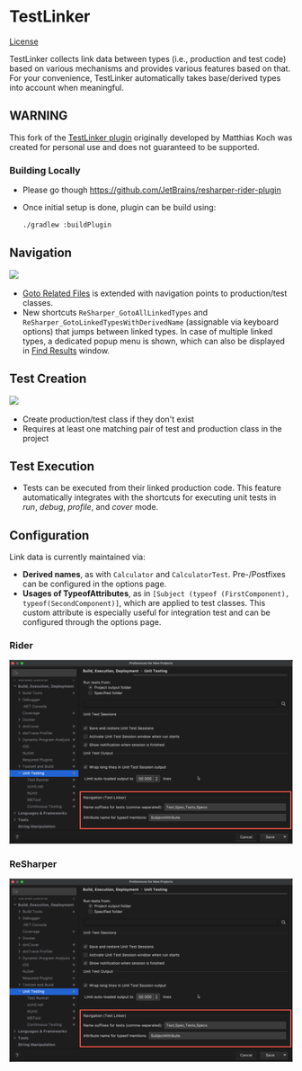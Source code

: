 # TestLinker

[License](https://img.shields.io/github/license/vladyslav-burylov/resharper-testlinker)

TestLinker collects link data between types (i.e., production and test code) based on various mechanisms and provides various features based on that. For your convenience, TestLinker automatically takes base/derived types into account when meaningful.

## WARNING

This fork of the [TestLinker plugin](https://github.com/matkoch/resharper-testlinker) originally developed by Matthias Koch was created for personal use and does not guaranteed to be supported.

### Building Locally

- Please go though https://github.com/JetBrains/resharper-rider-plugin
- Once initial setup is done, plugin can be build using:

  ```bash
  ./gradlew :buildPlugin
  ```

## Navigation

<img src=misc/Demon_Navigate.gif />

- [Goto Related Files](https://www.jetbrains.com/help/resharper/2016.1/Navigation_and_Search__Go_to_Related_Files.html) is extended with navigation points to production/test classes.
- New shortcuts `ReSharper_GotoAllLinkedTypes` and `ReSharper_GotoLinkedTypesWithDerivedName` (assignable via keyboard options) that jumps between linked types. In case of multiple linked types, a dedicated popup menu is shown, which can also be displayed in [Find Results](https://www.jetbrains.com/help/resharper/2016.1/Reference__Windows__Find_Results_Window.html) window.

## Test Creation

<img src=misc/Demo_Create.gif />

- Create production/test class if they don't exist
- Requires at least one matching pair of test and production class in the project

## Test Execution

- Tests can be executed from their linked production code. This feature automatically integrates with the shortcuts for executing unit tests in *run*, *debug*, *profile*, and *cover* mode.

## Configuration

Link data is currently maintained via:

- **Derived names**, as with `Calculator` and `CalculatorTest`. Pre-/Postfixes can be configured in the options page.
- **Usages of TypeofAttributes**, as in `[Subject (typeof (FirstComponent), typeof(SecondComponent)]`, which are applied to test classes. This custom attribute is especially useful for integration test and can be configured through the options page.

### Rider

<img src=misc/OptionsPage-Rider.png width=600px />

### ReSharper

<img src=misc/OptionsPage.png width=600px />
